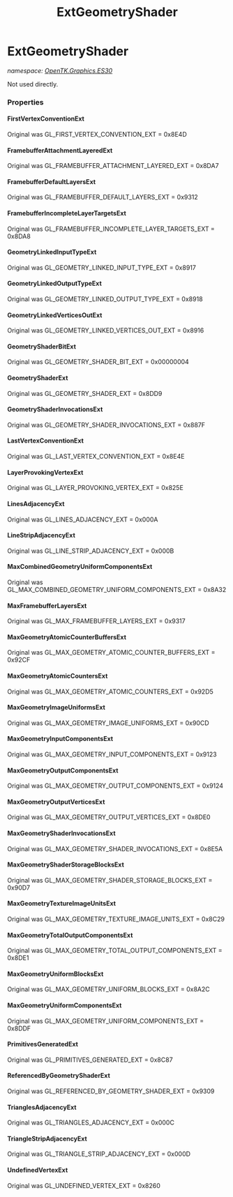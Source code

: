 ﻿---
title: ExtGeometryShader
---

# ExtGeometryShader
_namespace: [OpenTK.Graphics.ES30](N-OpenTK.Graphics.ES30.html)_

Not used directly.



### Properties

#### FirstVertexConventionExt
Original was GL_FIRST_VERTEX_CONVENTION_EXT = 0x8E4D
#### FramebufferAttachmentLayeredExt
Original was GL_FRAMEBUFFER_ATTACHMENT_LAYERED_EXT = 0x8DA7
#### FramebufferDefaultLayersExt
Original was GL_FRAMEBUFFER_DEFAULT_LAYERS_EXT = 0x9312
#### FramebufferIncompleteLayerTargetsExt
Original was GL_FRAMEBUFFER_INCOMPLETE_LAYER_TARGETS_EXT = 0x8DA8
#### GeometryLinkedInputTypeExt
Original was GL_GEOMETRY_LINKED_INPUT_TYPE_EXT = 0x8917
#### GeometryLinkedOutputTypeExt
Original was GL_GEOMETRY_LINKED_OUTPUT_TYPE_EXT = 0x8918
#### GeometryLinkedVerticesOutExt
Original was GL_GEOMETRY_LINKED_VERTICES_OUT_EXT = 0x8916
#### GeometryShaderBitExt
Original was GL_GEOMETRY_SHADER_BIT_EXT = 0x00000004
#### GeometryShaderExt
Original was GL_GEOMETRY_SHADER_EXT = 0x8DD9
#### GeometryShaderInvocationsExt
Original was GL_GEOMETRY_SHADER_INVOCATIONS_EXT = 0x887F
#### LastVertexConventionExt
Original was GL_LAST_VERTEX_CONVENTION_EXT = 0x8E4E
#### LayerProvokingVertexExt
Original was GL_LAYER_PROVOKING_VERTEX_EXT = 0x825E
#### LinesAdjacencyExt
Original was GL_LINES_ADJACENCY_EXT = 0x000A
#### LineStripAdjacencyExt
Original was GL_LINE_STRIP_ADJACENCY_EXT = 0x000B
#### MaxCombinedGeometryUniformComponentsExt
Original was GL_MAX_COMBINED_GEOMETRY_UNIFORM_COMPONENTS_EXT = 0x8A32
#### MaxFramebufferLayersExt
Original was GL_MAX_FRAMEBUFFER_LAYERS_EXT = 0x9317
#### MaxGeometryAtomicCounterBuffersExt
Original was GL_MAX_GEOMETRY_ATOMIC_COUNTER_BUFFERS_EXT = 0x92CF
#### MaxGeometryAtomicCountersExt
Original was GL_MAX_GEOMETRY_ATOMIC_COUNTERS_EXT = 0x92D5
#### MaxGeometryImageUniformsExt
Original was GL_MAX_GEOMETRY_IMAGE_UNIFORMS_EXT = 0x90CD
#### MaxGeometryInputComponentsExt
Original was GL_MAX_GEOMETRY_INPUT_COMPONENTS_EXT = 0x9123
#### MaxGeometryOutputComponentsExt
Original was GL_MAX_GEOMETRY_OUTPUT_COMPONENTS_EXT = 0x9124
#### MaxGeometryOutputVerticesExt
Original was GL_MAX_GEOMETRY_OUTPUT_VERTICES_EXT = 0x8DE0
#### MaxGeometryShaderInvocationsExt
Original was GL_MAX_GEOMETRY_SHADER_INVOCATIONS_EXT = 0x8E5A
#### MaxGeometryShaderStorageBlocksExt
Original was GL_MAX_GEOMETRY_SHADER_STORAGE_BLOCKS_EXT = 0x90D7
#### MaxGeometryTextureImageUnitsExt
Original was GL_MAX_GEOMETRY_TEXTURE_IMAGE_UNITS_EXT = 0x8C29
#### MaxGeometryTotalOutputComponentsExt
Original was GL_MAX_GEOMETRY_TOTAL_OUTPUT_COMPONENTS_EXT = 0x8DE1
#### MaxGeometryUniformBlocksExt
Original was GL_MAX_GEOMETRY_UNIFORM_BLOCKS_EXT = 0x8A2C
#### MaxGeometryUniformComponentsExt
Original was GL_MAX_GEOMETRY_UNIFORM_COMPONENTS_EXT = 0x8DDF
#### PrimitivesGeneratedExt
Original was GL_PRIMITIVES_GENERATED_EXT = 0x8C87
#### ReferencedByGeometryShaderExt
Original was GL_REFERENCED_BY_GEOMETRY_SHADER_EXT = 0x9309
#### TrianglesAdjacencyExt
Original was GL_TRIANGLES_ADJACENCY_EXT = 0x000C
#### TriangleStripAdjacencyExt
Original was GL_TRIANGLE_STRIP_ADJACENCY_EXT = 0x000D
#### UndefinedVertexExt
Original was GL_UNDEFINED_VERTEX_EXT = 0x8260

